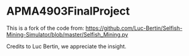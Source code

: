 # APMA4903FinalProject

This is a fork of the code from:
https://github.com/Luc-Bertin/Selfish-Mining-Simulator/blob/master/Selfish_Mining.py

Credits to Luc Bertin, we appreciate the insight.
